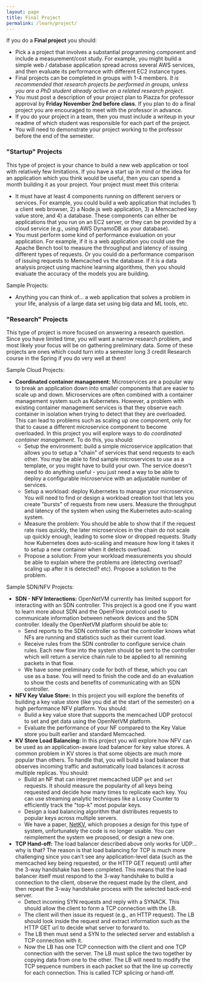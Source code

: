 ```yaml
---
layout: page
title: Final Project
permalink: /learn/project/
---
```


If you do a **Final project** you should:
  - Pick a a project that involves a substantial programming component and include a measurement/cost study.  For example, you might build a simple web / database application spread across several AWS services, and then evaluate its performance with different EC2 instance types.
  - Final projects can be completed in groups with 1-4 members. *It is recommended that research projects be performed in groups, unless you are a PhD student already active on a related research project.*
  - You must post a description of your project plan to Piazza for professor approval by **Friday November 2nd before class.** If you plan to do a final project you are encouraged to meet with the professor in advance.
  - If you do your project in a team, then you must include a writeup in your readme of which student was responsible for each part of the project.
  - You will need to demonstrate your project working to the professor before the end of the semester.


### "Startup" Projects
This type of project is your chance to build a new web application or tool with relatively few limitations. If you have a start up in mind or the idea for an application which you think would be useful, then you can spend a month building it as your project. Your project must meet this criteria:
  - It must have at least 4 components running on different servers or services. For example, you could build a web application that includes 1) a client web browser, 2) a Node.js web application, 3) a Memcached key value store, and 4) a database.  These components can either be applications that you run on an EC2 server, or they can be provided by a cloud service (e.g., using AWS DynamoDB as your database).
  - You must perform some kind of performance evaluation on your application. For example, if it is a web application you could use the Apache Bench tool to measure the throughput and latency of issuing different types of requests.  Or you could do a performance comparison of issuing requests to Memcached vs the database.  If it is a data analysis project using machine learning algorithms, then you should evaluate the accuracy of the models you are building.

Sample Projects:
  - Anything you can think of... a web application that solves a problem in your life, analysis of a large data set using big data and ML tools, etc.

### "Research" Projects
This type of project is more focused on answering a research question. Since you have limited time, you will want a narrow research problem, and most likely your focus will be on gathering preliminary data.  Some of these projects are ones which could turn into a semester long 3 credit Research course in the Spring if you do very well at them!

Sample Cloud Projects:
  - **Coordinated container management:** Microservices are a popular way to break an application down into smaller components that are easier to scale up and down.  Microservices are often combined with a container management system such as Kubernetes. However, a problem with existing container management services is that they observe each container in isolation when trying to detect that they are overloaded. This can lead to problems such as scaling up one component, only for that to cause a different microservice component to become overloaded.  In this project you will explore ways to do *coordinated container management*.  To do this, you should:
    - Setup the environment: build a simple microservice application that allows you to setup a "chain" of services that send requests to each other. You may be able to find sample microservices to use as a template, or you might have to build your own. The service doesn't need to do anything useful - you just need a way to be able to deploy a configurable microservice with an adjustable number of services.
    - Setup a workload: deploy Kubernetes to manage your microservice.    You will need to find or design a workload creation tool that lets you create "bursts" of requests from new users. Measure the throughput and latency of the system when using the Kubernetes auto-scaling system.
    - Measure the problem: You should be able to show that if the request rate rises quickly, the later microservices in the chain do not scale up quickly enough, leading to some slow or dropped requests. Study how Kubernetes does auto-scaling and measure how long it takes it to setup a new container when it detects overload.
    - Propose a solution: From your workload measurements you should be able to explain where the problems are (detecting overload? scaling up after it is detected? etc).  Propose a solution to the problem.

Sample SDN/NFV Projects:
  - **SDN - NFV Interactions:** OpenNetVM currently has limited support for interacting with an SDN controller. This project is a good one if you want to learn more about SDN and the OpenFlow protocol used to communicate information between network devices and the SDN controller. Ideally the OpenNetVM platform should be able to:
    - Send reports to the SDN controller so that the controller knows what NFs are running and statistics such as their current load.
    - Receive rules from the SDN controller to configure service chain rules. Each new flow into the system should be sent to the controller which will return a service chain rule to be applied to all remining packets in that flow.
    - We have some preliminary code for both of these, which you can use as a base. You will need to finish the code and do an evaluation to show the costs and benefits of communicating with an SDN controller.
  - **NFV Key Value Store:** In this project you will explore the benefits of building a key value store (like you did at the start of the semester) on a high performance NFV platform.  You should:
    - Build a key value store that supports the memcached UDP protocol to set and get data using the OpenNetVM platform.
    - Evaluate the performance of your NF compared to the Key Value store you built earlier and standard Memcached.
  - **KV Store Load Balancing:** In this project you will explore how NFV can be used as an application-aware load balancer for key value stores.  A common problem in KV stores is that some objects are much more popular than others. To handle that, you will build a load balancer that observes incoming traffic and automatically load balances it across multiple replicas.  You should:
    - Build an NF that can interpret memcached UDP `get` and `set` requests. It should measure the popularity of all keys being requested and decide how many times to replicate each key.  You can use streaming analytic techniques like a Lossy Counter to efficiently track the "top-k" most popular keys.
    - Design a load balancing algorithm that distributes requests to popular keys across multiple servers.
    - We have a paper, [NetKV](http://faculty.cs.gwu.edu/timwood/papers/16-ICAC-netkv.pdf), which proposes a design for this type of system, unfortunately the code is no longer usable. You can reimplement the system we proposed, or design a new one.
  - **TCP Hand-off:** The load balancer described above only works for UDP... why is that? The reason is that load balancing for TCP is much more challenging since you can't see any application-level data (such as the memcached key being requested, or the HTTP GET request) until after the 3-way handshake has been completed. This means that the load balancer itself must respond to the 3-way handshake to build a connection to the client, observe the request made by the client, and then repeat the 3-way handshake process with the selected back-end server.
    - Detect incoming SYN requests and reply with a SYNACK. This should allow the client to form a TCP connection with the LB.
    - The client will then issue its request (e.g., an HTTP request).  The LB should look inside the request and extract information such as the HTTP GET url to decide what server to forward to.
    - The LB then must send a SYN to the selected server and establish a TCP connection with it.
    - Now the LB has one TCP connection with the client and one TCP connection with the server. The LB must splice the two together by copying data from one to the other. The LB will need to modify the TCP sequence numbers in each packet so that the line up correctly for each connection.  This is called TCP splicing or hand-off.
